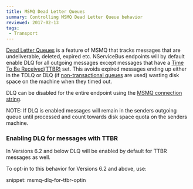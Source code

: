 ```yaml
---
title: MSMQ Dead Letter Queues
summary: Controlling MSMQ Dead Letter Queue behavior
reviewed: 2017-02-13
tags:
 - Transport
---
```


[Dead Letter Queues](https://msdn.microsoft.com/en-us/library/ms706227.aspx) is a feature of MSMQ that tracks messages that are undeliverable, deleted, expired etc. NServiceBus endpoints will by default enable DLQ for all outgoing messages except messages that have a [Time To Be Received(TTBR)](/nservicebus/messaging/discard-old-messages.md) set. This avoids expired messages ending up either in the TDLQ or DLQ (if [non-transactional queues](http://nservicebus/msmq/connection-strings.md) are used) wasting disk space on the machine when they timed out.

DLQ can be disabled for the entire endpoint using the [MSMQ connection string](/nservicebus/msmq/connection-strings.md).

NOTE: If DLQ is enabled messages will remain in the senders outgoing queue until processed and count towards disk space quota on the senders machine.

### Enabling DLQ for messages with TTBR

In Versions 6.2 and below DLQ will be enabled by default for TTBR messages as well.

To opt-in to this behavior for Versions 6.2 and above, use:

snippet: msmq-dlq-for-ttbr-optin

